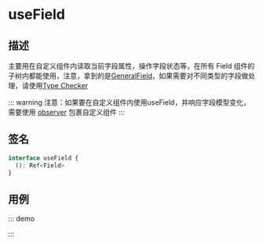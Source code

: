 # useField

## 描述

主要用在自定义组件内读取当前字段属性，操作字段状态等，在所有 Field 组件的子树内都能使用，注意，拿到的是[GeneralField](https://core.formilyjs.org/api/models/field#generalfield)，如果需要对不同类型的字段做处理，请使用[Type Checker](https://core.formilyjs.org/api/entry/form-checker)

::: warning
注意：如果要在自定义组件内使用useField，并响应字段模型变化，需要使用 [observer](/api/shared/observer) 包裹自定义组件
:::

## 签名

```ts
interface useField {
  (): Ref<Field>
}
```

## 用例

::: demo
<template>
  <FormProvider :form="form">
    <Form layout="vertical">
      <Field
        name="name"
        title="Name"
        required
        :decorator="[FormItem]"
        :component="[Input, { placeholder: 'Please Input' }]"
      />
      <FormConsumer>
        <template #default="{ form }">
          <div style="white-space: pre; margin-bottom: 16px;">{{JSON.stringify(form.values, null, 2)}}</div>
          <Button
            type="primary"
            @click="() => {
              form.submit(log)
            }"
          >
            Submit
          </Button>
        </template>
      </FormConsumer>
    </Form>
  </FormProvider>
</template>

<script>
import { defineComponent, h } from '@vue/composition-api'
import { Form, Input, Button } from 'ant-design-vue'
import { createForm, setValidateLanguage } from '@formily/core'
import {
  FormProvider,
  FormConsumer,
  Field,
  useField,
  defineObservableComponent,
  observer
} from '@formily/vue'
import 'ant-design-vue/dist/antd.css'

setValidateLanguage('en')

const FormItem = observer(defineComponent({
  setup (props, { slots }) {
    const fieldRef = useField()
    return () => {
      const field = fieldRef.value
      return h(Form.Item, {
        props: {
          label: field.title,
          help: field.errors?.length ? field.errors : undefined,
          extra: field.description,
          validateStatus: field.validateStatus,
        }
      }, slots?.default())
    }
  }
}))

export default {
  components: {
    FormProvider,
    FormConsumer,
    Field,
    Form,
    Button
  },
  data() {
    const form = createForm({ validateFirst: true })
    return {
      FormItem,
      Input,
      form
    }
  },
  methods: {
    log (...args) {
      console.log(...args)
    }
  }
}
</script>
:::
